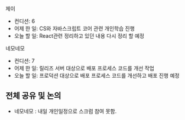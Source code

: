 
제이
- 컨디션: 6
- 어제 한 일: CS와 자바스크립트 코어 관련 개인학습 진행
- 오늘 할 일: React관련 정리하고 있던 내용 다시 정리 할 예정

네모네모
- 컨디션: 7
- 어제 한 일: 릴리즈 서버 대상으로 배포 프로세스 코드를 개선 작업
- 오늘 할 일: 프로덕션 대상으로 배포 프로세스 코드를 개선하고 배포 진행 예정

## 전체 공유 및 논의
- 네모네모 : 내일 개인일정으로 스크럼 참여 못함.
